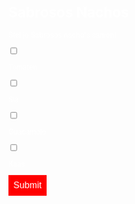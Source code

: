 <head>
  <title>Sabrosos Nachos</title>
  <style>
   body {
   background: url("https://image.freepik.com/vrije-photo/nachos-in-zwarte-kom-op-bruine-achtergrond_23-2148254329.jpg");
    }
    input {
      border: 0;
      padding: 10px;
      font-size: 18px;
    }
    input[type="submit"] {
      background: red;
      color: white;
    }
    h1 {
    color: white;
    }
    p {
    color: white;
    }
  </style>
</head>
<body>
  <h1>Sabrosos Nachos</h1>
  <p>Stel je Sabrosos nacho's samen!</p>
<input type="checkbox" id="vehicle1" name="vehicle1" value="Bike"><p>Tomaten</p> 
<input type="checkbox" id="vehicle1" name="vehicle1" value="Bike"><p>Sla</p>
<input type="checkbox" id="vehicle1" name="vehicle1" value="Bike"><p>Guacamole</p>
<input type="checkbox" id="vehicle1" name="vehicle1" value="Bike"><p>Kaas</p>
    <input type="submit" placeholder="Bestellen">
</body>

